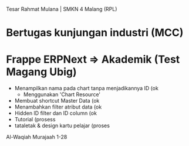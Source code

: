 
Tesar Rahmat Mulana | SMKN 4 Malang (RPL)

# Bertugas kunjungan industri (MCC)

# Frappe ERPNext => Akademik (Test Magang Ubig)
- Menampilkan nama pada chart tanpa menjadikannya ID (ok
    - Menggunakan 'Chart Resource'
- Membuat shortcut Master Data (ok
- Menambahkan filter atribut data (ok
- Hidden ID filter dan ID column (ok
- Tutorial (prosess
- tataletak & design kartu pelajar (proses

Al-Waqiah Murajaah 1-28